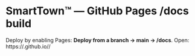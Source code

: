 # SmartTown™ — GitHub Pages /docs build

Deploy by enabling Pages: **Deploy from a branch → main → /docs**.
Open: https://<you>.github.io/<repo>/
